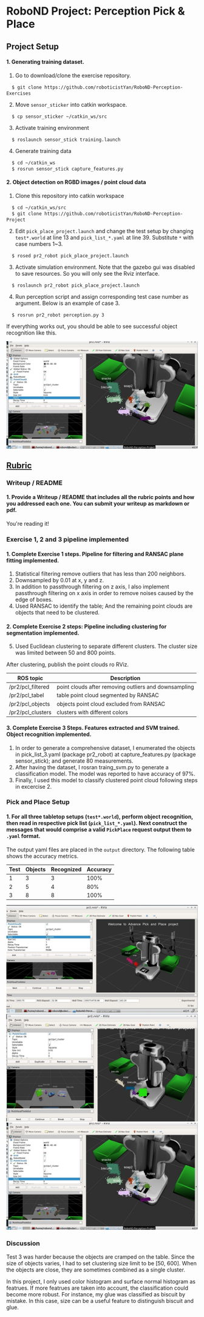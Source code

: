 # RoboND Project: Perception Pick & Place

## Project Setup

#### 1. Generating training dataset. 
1. Go to download/clone the exercise repository.
```
  $ git clone https://github.com/roboticistYan/RoboND-Perception-Exercises
```
2. Move `sensor_sticker` into catkin workspace.

```
  $ cp sensor_sticker ~/catkin_ws/src
```
3. Activate training environment

```
  $ roslaunch sensor_stick training.launch
```

4. Generate training data

```
  $ cd ~/catkin_ws
  $ rosrun sensor_stick capture_features.py
```

#### 2. Object detection on RGBD images / point cloud data
1. Clone this repository into catkin workspace

```
  $ cd ~/catkin_ws/src
  $ git clone https://github.com/roboticistYan/RoboND-Perception-Project
```

2. Edit `pick_place_project.launch` and change the test setup by changing `test*.world` at line 13 and `pick_list_*.yaml` at line 39. Substitute `*` with case numbers 1~3.

```
  $ rosed pr2_robot pick_place_project.launch
```

3. Activate simulation environment. Note that the gazebo gui was disabled to save resources. So you will only see the Rviz interface.

```
  $ roslaunch pr2_robot pick_place_project.launch
```

4. Run perception script and assign corresponding test case number as argument. Below is an example of case 3.

```
  $ rosrun pr2_robot perception.py 3
```

If everything works out, you should be able to see successful object recognition like this.

![test-3](misc_images/test3.jpg)


## [Rubric](https://review.udacity.com/#!/rubrics/1067/view)

### Writeup / README

#### 1. Provide a Writeup / README that includes all the rubric points and how you addressed each one.  You can submit your writeup as markdown or pdf.  

You're reading it!

### Exercise 1, 2 and 3 pipeline implemented
#### 1. Complete Exercise 1 steps. Pipeline for filtering and RANSAC plane fitting implemented.

1. Statistical filtering remove outliers that has less than 200 neighbors.
2. Downsampled by 0.01 at x, y and z.
3. In addition to passthrough filtering on z axis, I also implement passthrough filtering on x axis in order to remove noises caused by the edge of boxes.
4. Used RANSAC to identify the table; And the remaining point clouds are objects that need to be clustered.

#### 2. Complete Exercise 2 steps: Pipeline including clustering for segmentation implemented.  

5. Used Euclidean clustering to separate different clusters. The cluster size was limited between 50 and 800 points.

After clustering, publish the point clouds ro RViz.

ROS topic | Description
--- | ---
/pr2/pcl_filtered | point clouds after removing outliers and downsampling
/pr2/pcl_tabel | table point cloud segmented by RANSAC
/pr2/pcl_objects | objects point cloud excluded from RANSAC
/pr2/pcl_clusters | clusters with different colors

#### 3. Complete Exercise 3 Steps.  Features extracted and SVM trained.  Object recognition implemented.

1. In order to generate a comprehensive dataset, I enumerated the objects in pick_list_3.yaml (package pr2_robot) at capture_features.py (package sensor_stick); and generate 80 measurements.
2. After having the dataset, I rosran traing_svm.py to generate a classification model. The model was reported to have accuracy of 97%.
3. Finally, I used this model to classify clustered point cloud following steps in excercise 2.





### Pick and Place Setup

#### 1. For all three tabletop setups (`test*.world`), perform object recognition, then read in respective pick list (`pick_list_*.yaml`). Next construct the messages that would comprise a valid `PickPlace` request output them to `.yaml` format.

The output yaml files are placed in the `output` directory. The following table shows the accuracy metrics.

Test  | Objects | Recognized | Accuracy
--- | --- | --- | ---
1 | 3 | 3 | 100%
2 | 5 | 4 | 80%
3 | 8 | 8 | 100%
 
![test-1](misc_images/test1.jpg)
![test-2](misc_images/test2.jpg)
![test-3](misc_images/test3.jpg)


### Discussion

Test 3 was harder because the objects are cramped on the table. Since the size of objects varies, I had to set clustering size limit to be [50, 600]. When the objects are close, they are sometimes combined as a single cluster.

In this project, I only used color histogram and surface normal histogram as featrues. If more featrues are taken into account, the classification could become more robust. For instance, my glue was classified as biscuit by mistake. In this case, size can be a useful feature to distinguish biscuit and glue.


